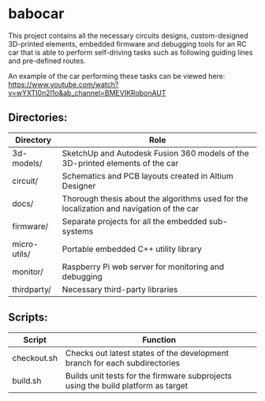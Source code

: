 # babocar
This project contains all the necessary circuits designs, custom-designed 3D-printed elements, embedded firmware and debugging tools for an RC car that is able to perform self-driving tasks such as following guiding lines and pre-defined routes.

An example of the car performing these tasks can be viewed here:
https://www.youtube.com/watch?v=wYXTI0n2l1o&ab_channel=BMEVIKRobonAUT

## Directories:
|Directory     |Role                                                                                      |
|--------------|------------------------------------------------------------------------------------------|
| 3d-models/   | SketchUp and Autodesk Fusion 360 models of the 3D-printed elements of the car         |
| circuit/     | Schematics and PCB layouts created in Altium Designer                                    |
| docs/        | Thorough thesis about the algorithms used for the localization and navigation of the car |
| firmware/    | Separate projects for all the embedded sub-systems                                       |
| micro-utils/ | Portable embedded C++ utility library                                                    |
| monitor/     | Raspberry Pi web server for monitoring and debugging                                     |
| thirdparty/  | Necessary third-party libraries                                                          |

## Scripts:

| Script      | Function                                                                          |
|-------------|-----------------------------------------------------------------------------------|
| checkout.sh | Checks out latest states of the development branch for each subdirectories        |
| build.sh    | Builds unit tests for the firmware subprojects using the build platform as target |
